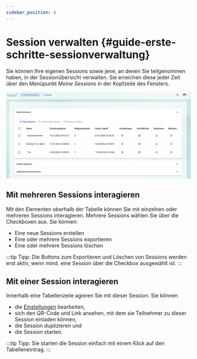 ```yaml
---
sidebar_position: 4
---
```


# Session verwalten {#guide-erste-schritte-sessionverwaltung}

Sie können Ihre eigenen Sessions sowie jene, an denen Sie teilgenommen haben, in der Sessionübersicht verwalten.
Sie erreichen diese jeder Zeit über den Menüpunkt _Meine Sessions_ in der Kopfzeile des Fensters.

![Die Sessionübersicht](../../../static/img/meine-sessions-uebersicht-1.png)

## Mit mehreren Sessions interagieren

Mit den Elementen oberhalb der Tabelle können Sie mit einzelnen oder mehreren
Sessions interagieren. Mehrere Sessions wählen Sie über die Checkboxen aus.
Sie können:

- Eine neue Sessions erstellen
- Eine oder mehrere Sessions exportieren
- Eine oder mehrere Sessions löschen

:::tip Tipp:
Die Buttons zum Exportieren und Löschen von Sessions werden erst aktiv,
wenn mind. eine Session über die Checkbox ausgewählt ist.
:::

## Mit einer Session interagieren

Innerhalb eine Tabellenzeile agieren Sie mit dieser Session. Sie können

- die [Einstellungen](./02-Session%20anlegen/01-Sessioneinstellungen.md) bearbeiten,
- sich den QR-Code und Link ansehen, mit dem sie Teilnehmer zu dieser
  Session einladen können,
- die Session duplizieren und
- die Session starten.

:::tip Tipp:
Sie starten die Session einfach mit einem Klick auf den Tabelleneintrag.
:::
